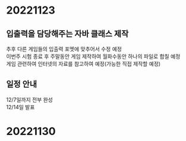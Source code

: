 # 20221123  
## 입출력을 담당해주는 자바 클래스 제작  
추후 다른 게임들의 입출력 포멧에 맞추어서 수정 예정  
이번주 시험 종료 후 주말동안 게임 제작하여 월화수동안 하나의 파일로 합칠 예정  
게임 관련하여 인터넷의 자료를 참고하여 예정(가능한 직접 제작할 예정)  
## 일정 안내
12/7일까지 전부 완성  
12/14일 발표  

# 20221130
